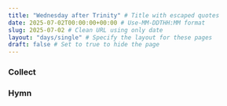 ```yaml
---
title: "Wednesday after Trinity" # Title with escaped quotes
date: 2025-07-02T00:00:00+00:00 # Use-MM-DDTHH:MM format
slug: 2025-07-02 # Clean URL using only date
layout: "days/single" # Specify the layout for these pages
draft: false # Set to true to hide the page
---
```


### Collect


### Hymn